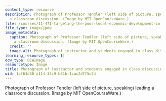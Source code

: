 ```yaml
---
content_type: resource
description: Photograph of Professor Tendler (left side of picture, speaking) leading
  a classroom discussion. (Image by MIT OpenCourseWare.)
file: /courses/11-471-targeting-the-poor-local-economic-development-in-developing-countries-spring-2010/1cf61d30a11434c9b61b1cac2d7f5c2d_11-471s10.jpg
file_type: image/jpeg
image_metadata:
  caption: Photograph of Professor Tendler (left side of picture, speaking) leading
    a classroom discussion. (Image by MIT OpenCourseWare.)
  credit: ''
  image-alt: Photograph of instructor and students engaged in class discussion.
learning_resource_types: []
ocw_type: OCWImage
resourcetype: Image
title: Photograph of instructor and students engaged in class discussion
uid: 1cf61d30-a114-34c9-b61b-1cac2d7f5c2d
---
```

Photograph of Professor Tendler (left side of picture, speaking) leading a classroom discussion. (Image by MIT OpenCourseWare.)

